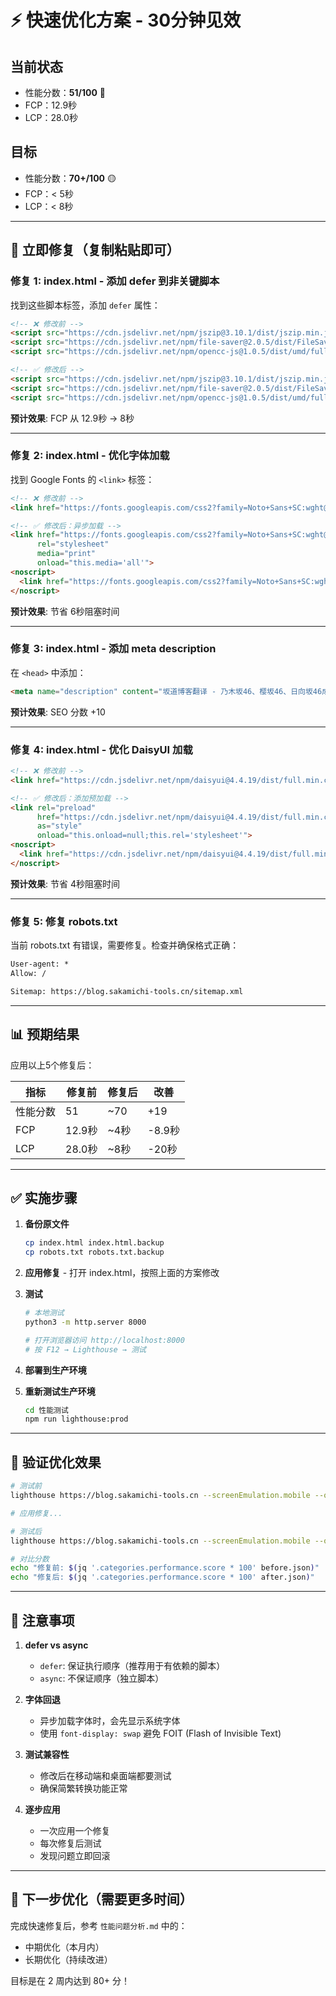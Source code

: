 # ⚡ 快速优化方案 - 30分钟见效

## 当前状态
- 性能分数：**51/100** 🔴
- FCP：12.9秒
- LCP：28.0秒

## 目标
- 性能分数：**70+/100** 🟡
- FCP：< 5秒
- LCP：< 8秒

---

## 🚀 立即修复（复制粘贴即可）

### 修复 1: index.html - 添加 defer 到非关键脚本

找到这些脚本标签，添加 `defer` 属性：

```html
<!-- ❌ 修改前 -->
<script src="https://cdn.jsdelivr.net/npm/jszip@3.10.1/dist/jszip.min.js"></script>
<script src="https://cdn.jsdelivr.net/npm/file-saver@2.0.5/dist/FileSaver.min.js"></script>
<script src="https://cdn.jsdelivr.net/npm/opencc-js@1.0.5/dist/umd/full.js"></script>

<!-- ✅ 修改后 -->
<script src="https://cdn.jsdelivr.net/npm/jszip@3.10.1/dist/jszip.min.js" defer></script>
<script src="https://cdn.jsdelivr.net/npm/file-saver@2.0.5/dist/FileSaver.min.js" defer></script>
<script src="https://cdn.jsdelivr.net/npm/opencc-js@1.0.5/dist/umd/full.js" defer></script>
```

**预计效果**: FCP 从 12.9秒 → 8秒

---

### 修复 2: index.html - 优化字体加载

找到 Google Fonts 的 `<link>` 标签：

```html
<!-- ❌ 修改前 -->
<link href="https://fonts.googleapis.com/css2?family=Noto+Sans+SC:wght@300;400;500;600;700&family=Noto+Sans+JP:wght@300;400;500;600;700&display=swap" rel="stylesheet">

<!-- ✅ 修改后：异步加载 -->
<link href="https://fonts.googleapis.com/css2?family=Noto+Sans+SC:wght@300;400;500;600;700&family=Noto+Sans+JP:wght@300;400;500;600;700&display=swap" 
      rel="stylesheet" 
      media="print" 
      onload="this.media='all'">
<noscript>
  <link href="https://fonts.googleapis.com/css2?family=Noto+Sans+SC:wght@300;400;500;600;700&family=Noto+Sans+JP:wght@300;400;500;600;700&display=swap" rel="stylesheet">
</noscript>
```

**预计效果**: 节省 6秒阻塞时间

---

### 修复 3: index.html - 添加 meta description

在 `<head>` 中添加：

```html
<meta name="description" content="坂道博客翻译 - 乃木坂46、樱坂46、日向坂46成员博客中文翻译，每日更新，提供双语对照阅读">
```

**预计效果**: SEO 分数 +10

---

### 修复 4: index.html - 优化 DaisyUI 加载

```html
<!-- ❌ 修改前 -->
<link href="https://cdn.jsdelivr.net/npm/daisyui@4.4.19/dist/full.min.css" rel="stylesheet" type="text/css" />

<!-- ✅ 修改后：添加预加载 -->
<link rel="preload" 
      href="https://cdn.jsdelivr.net/npm/daisyui@4.4.19/dist/full.min.css" 
      as="style" 
      onload="this.onload=null;this.rel='stylesheet'">
<noscript>
  <link href="https://cdn.jsdelivr.net/npm/daisyui@4.4.19/dist/full.min.css" rel="stylesheet">
</noscript>
```

**预计效果**: 节省 4秒阻塞时间

---

### 修复 5: 修复 robots.txt

当前 robots.txt 有错误，需要修复。检查并确保格式正确：

```txt
User-agent: *
Allow: /

Sitemap: https://blog.sakamichi-tools.cn/sitemap.xml
```

---

## 📊 预期结果

应用以上5个修复后：

| 指标 | 修复前 | 修复后 | 改善 |
|------|--------|--------|------|
| 性能分数 | 51 | ~70 | +19 |
| FCP | 12.9秒 | ~4秒 | -8.9秒 |
| LCP | 28.0秒 | ~8秒 | -20秒 |

---

## ✅ 实施步骤

1. **备份原文件**
   ```bash
   cp index.html index.html.backup
   cp robots.txt robots.txt.backup
   ```

2. **应用修复** - 打开 index.html，按照上面的方案修改

3. **测试**
   ```bash
   # 本地测试
   python3 -m http.server 8000
   
   # 打开浏览器访问 http://localhost:8000
   # 按 F12 → Lighthouse → 测试
   ```

4. **部署到生产环境**

5. **重新测试生产环境**
   ```bash
   cd 性能测试
   npm run lighthouse:prod
   ```

---

## 🔄 验证优化效果

```bash
# 测试前
lighthouse https://blog.sakamichi-tools.cn --screenEmulation.mobile --output json --output-path ./before.json

# 应用修复...

# 测试后
lighthouse https://blog.sakamichi-tools.cn --screenEmulation.mobile --output json --output-path ./after.json

# 对比分数
echo "修复前: $(jq '.categories.performance.score * 100' before.json)"
echo "修复后: $(jq '.categories.performance.score * 100' after.json)"
```

---

## 📝 注意事项

1. **defer vs async**
   - `defer`: 保证执行顺序（推荐用于有依赖的脚本）
   - `async`: 不保证顺序（独立脚本）

2. **字体回退**
   - 异步加载字体时，会先显示系统字体
   - 使用 `font-display: swap` 避免 FOIT (Flash of Invisible Text)

3. **测试兼容性**
   - 修改后在移动端和桌面端都要测试
   - 确保简繁转换功能正常

4. **逐步应用**
   - 一次应用一个修复
   - 每次修复后测试
   - 发现问题立即回滚

---

## 🎯 下一步优化（需要更多时间）

完成快速修复后，参考 `性能问题分析.md` 中的：
- 中期优化（本月内）
- 长期优化（持续改进）

目标是在 2 周内达到 80+ 分！
